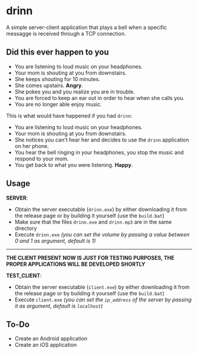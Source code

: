 # drinn
A simple server-client application that plays a bell when a specific messagge is received through a TCP connection.

## Did this ever happen to you
- You are listening to loud music on your headphones.
- Your mom is shouting at you from downstairs.
- She keeps shouting for 10 minutes.
- She comes upstairs. __Angry__.
- She pokes you and you realize you are in trouble.
- You are forced to keep an ear out in order to hear when she calls you.
- You are no longer able enjoy music.

This is what would have happened if you had `drinn`:
- You are listening to loud music on your headphones.
- Your mom is shouting at you from downstairs.
- She notices you can't hear her and decides to use the `drinn` application on her phone.
- You hear the bell ringing in your headphones, you stop the music and respond to your mom.
- You get back to what you were listening. __Happy__.

## Usage
__SERVER__:
- Obtain the server executable (`drinn.exe`) by either downloading it from the release page or by building it yourself (use the `build.bat`)
- Make sure that the files `drinn.exe` and `drinn.mp3` are in the same directory
- Execute `drinn.exe` _(you can set the volume by passing a value between 0 and 1 as argument, default is 1)_

---

__THE CLIENT PRESENT NOW IS JUST FOR TESTING PURPOSES, THE PROPER APPLICATIONS WILL BE DEVELOPED SHORTLY__

__TEST_CLIENT__:
- Obtain the server executable (`client.exe`) by either downloading it from the release page or by building it yourself (use the `build.bat`)
- Execute `client.exe` _(you can set the `ip_address` of the server by passing it as argument, default is `localhost`)_

## To-Do
- Create an Android application
- Create an iOS application
